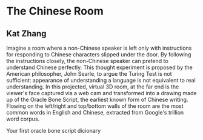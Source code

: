 # The Chinese Room
## Kat Zhang
Imagine a room where a non-Chinese speaker is left only with instructions for responding to Chinese characters slipped under the door. By following the instructions closely, the non-Chinese speaker can pretend to understand Chinese perfectly. This thought experiment is proposed by the American philosopher, John Searle, to argue the Turing Test is not sufficient: appearance of understanding a language is not equivalent to real understanding.
In this projected, virtual 3D room, at the far end is the viewer's face captured via a web cam and transformed into a drawing made up of the Oracle Bone Script, the earliest known form of Chinese writing. Flowing on the left/right and top/bottom walls of the room are the most common words in English and Chinese, extracted from Google's trillion word corpus. 

Your first oracle bone script dicionary


